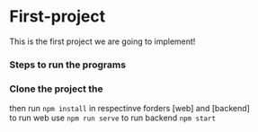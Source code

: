# First-project
This is the first project we are going to implement!
### Steps to run the programs
### Clone the project the
then run ```npm install``` in respectinve forders [web] and [backend]  
to run web use ```npm run serve```
to run backend ```npm start```
